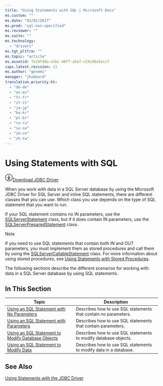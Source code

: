 ```yaml
---
title: "Using Statements with SQL | Microsoft Docs"
ms.custom: ""
ms.date: "01/01/2017"
ms.prod: "sql-non-specified"
ms.reviewer: ""
ms.suite: ""
ms.technology: 
  - "drivers"
ms.tgt_pltfrm: ""
ms.topic: "article"
ms.assetid: fe28f48a-e1bc-48ff-a5e7-c24cd6e5ecc7
caps.latest.revision: 11
ms.author: "genemi"
manager: "jhubbard"
translation.priority.ht: 
  - "de-de"
  - "es-es"
  - "fr-fr"
  - "it-it"
  - "ja-jp"
  - "ko-kr"
  - "pt-br"
  - "ru-ru"
  - "sv-se"
  - "zh-cn"
  - "zh-tw"
---
```

# Using Statements with SQL
![Download](../../ssdt/media/download.png)[Download JDBC Driver](http://go.microsoft.com/fwlink/?LinkId=245496)

  When you work with data in a SQL Server database by using the Microsoft JDBC Driver for SQL Server and inline SQL statements, there are different classes that you can use. Which class you use depends on the type of SQL statement that you want to run.  
  
 If your SQL statement contains no IN parameters, use the [SQLServerStatement](../../connect/jdbc/reference/sqlserverstatement-class.md) class, but if it does contain IN parameters, use the [SQLServerPreparedStatement](../../connect/jdbc/reference/sqlserverpreparedstatement-class.md) class.  
  
> [!NOTE]  
>  If you need to use SQL statements that contain both IN and OUT parameters, you must implement them as stored procedures and call them by using the [SQLServerCallableStatement](../../connect/jdbc/reference/sqlservercallablestatement-class.md) class. For more information about using stored procedures, see [Using Statements with Stored Procedures](../../connect/jdbc/using-statements-with-stored-procedures.md).  
  
 The following sections describe the different scenarios for working with data in a SQL Server database by using SQL statements.  
  
## In This Section  
  
|Topic|Description|  
|-----------|-----------------|  
|[Using an SQL Statement with No Parameters](../../connect/jdbc/using-an-sql-statement-with-no-parameters.md)|Describes how to use SQL statements that contain no parameters.|  
|[Using an SQL Statement with Parameters](../../connect/jdbc/using-an-sql-statement-with-parameters.md)|Describes how to use SQL statements that contain parameters.|  
|[Using an SQL Statement to Modify Database Objects](../../connect/jdbc/using-an-sql-statement-to-modify-database-objects.md)|Describes how to use SQL statements to modify database objects.|  
|[Using an SQL Statement to Modify Data](../../connect/jdbc/using-an-sql-statement-to-modify-data.md)|Describes how to use SQL statements to modify data in a database.|  
  
## See Also  
 [Using Statements with the JDBC Driver](../../connect/jdbc/using-statements-with-the-jdbc-driver.md)  
  
  
